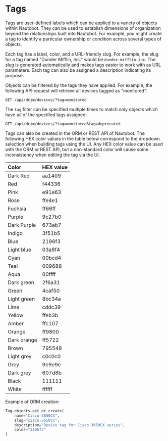 # Tags

Tags are user-defined labels which can be applied to a variety of objects within Nautobot. They can be used to establish dimensions of organization beyond the relationships built into Nautobot. For example, you might create a tag to identify a particular ownership or condition across several types of objects.

Each tag has a label, color, and a URL-friendly slug. For example, the slug for a tag named "Dunder Mifflin, Inc." would be `dunder-mifflin-inc`. The slug is generated automatically and makes tags easier to work with as URL parameters. Each tag can also be assigned a description indicating its purpose.

Objects can be filtered by the tags they have applied. For example, the following API request will retrieve all devices tagged as "monitored":

```no-highlight
GET /api/dcim/devices/?tag=monitored
```

The `tag` filter can be specified multiple times to match only objects which have _all_ of the specified tags assigned:

```no-highlight
GET /api/dcim/devices/?tag=monitored&tag=deprecated
```

Tags can also be created in the ORM or REST API of Nautobot. The following HEX color values in the table below correspond to the dropdown selection when building tags using the UI. Any HEX color value can be used with the ORM or REST API, but a non-standard color will cause some inconsistency when editing the tag via the UI.

| Color | HEX value |
| :------------ | :------------ |
| Dark Red | aa1409 |
| Red | f44336 |
| Pink | e91e63 |
| Rose | ffe4e1 |
| Fuchsia | ff66ff |
| Purple | 9c27b0 |
| Dark Purple | 673ab7 |
| Indigo | 3f51b5 |
| Blue | 2196f3 |
| Light blue | 03a9f4 |
| Cyan | 00bcd4 |
| Teal | 009688 |
| Aqua | 00ffff |
| Dark green | 2f6a31 |
| Green | 4caf50 |
| Light green | 8bc34a |
| Lime | cddc39 |
| Yellow | ffeb3b |
| Amber | ffc107 |
| Orange | ff9800 |
| Dark orange | ff5722 |
| Brown | 795548 |
| Light grey | c0c0c0 |
| Grey | 9e9e9e |
| Dark grey | 607d8b |
| Black | 111111 |
| White | ffffff |

Example of ORM creation:

```python
Tag.objects.get_or_create(
    name="Cisco-3650CX",
    slug="cisco-3650cx",
    description="Device tag for Cisco 3650CX series",
    color="2196f3"
)
```